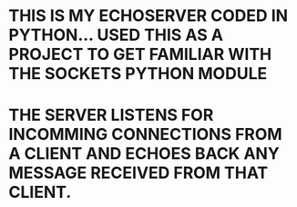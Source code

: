 # THIS IS MY ECHOSERVER CODED IN PYTHON... USED THIS AS A PROJECT TO GET FAMILIAR WITH THE SOCKETS PYTHON MODULE
# THE SERVER LISTENS FOR INCOMMING CONNECTIONS FROM A CLIENT AND ECHOES BACK ANY MESSAGE RECEIVED FROM THAT CLIENT.
